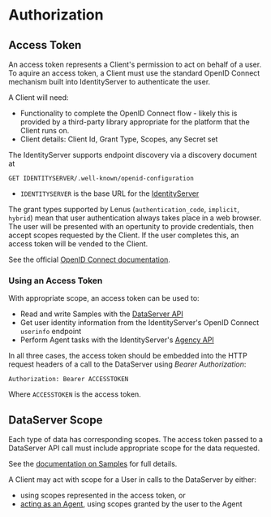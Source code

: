 # Authorization

## Access Token

An access token represents a Client's permission to act on behalf of a user. To aquire an access token, a Client must use the standard OpenID Connect mechanism built into IdentityServer to authenticate the user.

A Client will need:

* Functionality to complete the OpenID Connect flow - likely this is provided by a third-party library appropriate for the platform that the Client runs on.
* Client details: Client Id, Grant Type, Scopes, any Secret set

The IdentityServer supports endpoint discovery via a discovery document at 

```
GET IDENTITYSERVER/.well-known/openid-configuration
```

* `IDENTITYSERVER` is the base URL for the [IdentityServer](../../../environment.md)

The grant types supported by Lenus (`authentication_code`, `implicit`, `hybrid`) mean that user authentication always takes place in a web browser. The user will be presented with an opertunity to provide credentials, then accept scopes requested by the Client. If the user completes this, an access token will be vended to the Client.

See the official [OpenID Connect documentation](http://openid.net/connect/).

### Using an Access Token

With appropriate scope, an access token can be used to:

* Read and write Samples with the [DataServer API](dataserver/index.md)
* Get user identity information from the IdentityServer's OpenID Connect `userinfo` endpoint
* Perform Agent tasks with the IdentityServer's [Agency API](agency/index.md)

In all three cases, the access token should be embedded into the HTTP request headers of a call to the DataServer using _Bearer Authorization_:

```
Authorization: Bearer ACCESSTOKEN
```

Where `ACCESSTOKEN` is the access token.

## DataServer Scope

Each type of data has corresponding scopes. The access token passed to a DataServer API call must include appropriate scope for the data requested.

See the [documentation on Samples](dataserver/samples/index.md) for full details.

A Client may act with scope for a User in calls to the DataServer by either:

- using scopes represented in the access token, or
- [acting as an Agent](../acting_as_agent.md), using scopes granted by the user to the Agent

